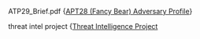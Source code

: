 ATP29_Brief.pdf {[APT28 (Fancy Bear) Adversary Profile](https://github.com/sirinagoolbis/sirina.goolbis.github.io/blob/cbf4a4f90caeec3c774d2dd6239b4e089f62a563/APT28%20Adversary%20Profile.pdf)}

threat intel project {[Threat Intelligence Project](https://github.com/sirinagoolbis/sirina.goolbis.github.io/blob/95a8969417ef5df6b905299727035879b4438b90/threat%20intel%20project.pdf)

